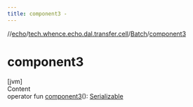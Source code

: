 ```yaml
---
title: component3 -
---
```

//[echo](../../index.md)/[tech.whence.echo.dal.transfer.cell](../index.md)/[Batch](index.md)/[component3](component3.md)



# component3  
[jvm]  
Content  
operator fun [component3](component3.md)(): [Serializable](https://docs.oracle.com/javase/8/docs/api/java/io/Serializable.html)  



